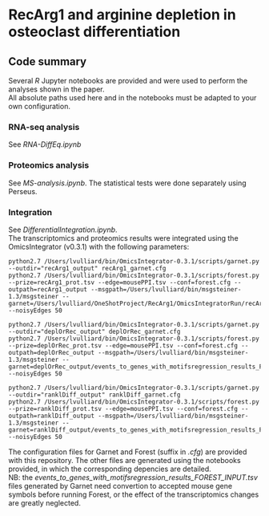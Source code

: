 # RecArg1 and arginine depletion in osteoclast differentiation

## Code summary

Several *R* Jupyter notebooks are provided and were used to perform the analyses shown in the paper.  
All absolute paths used here and in the notebooks must be adapted to your own configuration.

### RNA-seq analysis

See *RNA-DiffEq.ipynb*

### Proteomics analysis

See *MS-analysis.ipynb*. The statistical tests were done separately using Perseus.

### Integration

See *DifferentialIntegration.ipynb*.  
The transcriptomics and proteomics results were integrated using the OmicsIntegrator (v0.3.1) with the following parameters:

	python2.7 /Users/lvulliard/bin/OmicsIntegrator-0.3.1/scripts/garnet.py --outdir="recArg1_output" recArg1_garnet.cfg
	python2.7 /Users/lvulliard/bin/OmicsIntegrator-0.3.1/scripts/forest.py --prize=recArg1_prot.tsv --edge=mousePPI.tsv --conf=forest.cfg --outpath=recArg1_output --msgpath=/Users/lvulliard/bin/msgsteiner-1.3/msgsteiner --garnet=/Users/lvulliard/OneShotProject/RecArg1/OmicsIntegratorRun/recArg1_output/events_to_genes_with_motifsregression_results_FOREST_INPUT.tsv --noisyEdges 50

	python2.7 /Users/lvulliard/bin/OmicsIntegrator-0.3.1/scripts/garnet.py --outdir="deplOrRec_output" deplOrRec_garnet.cfg
	python2.7 /Users/lvulliard/bin/OmicsIntegrator-0.3.1/scripts/forest.py --prize=deplOrRec_prot.tsv --edge=mousePPI.tsv --conf=forest.cfg --outpath=deplOrRec_output --msgpath=/Users/lvulliard/bin/msgsteiner-1.3/msgsteiner --garnet=deplOrRec_output/events_to_genes_with_motifsregression_results_FOREST_INPUT.tsv --noisyEdges 50

	python2.7 /Users/lvulliard/bin/OmicsIntegrator-0.3.1/scripts/garnet.py --outdir="ranklDiff_output" ranklDiff_garnet.cfg
	python2.7 /Users/lvulliard/bin/OmicsIntegrator-0.3.1/scripts/forest.py --prize=ranklDiff_prot.tsv --edge=mousePPI.tsv --conf=forest.cfg --outpath=ranklDiff_output --msgpath=/Users/lvulliard/bin/msgsteiner-1.3/msgsteiner --garnet=ranklDiff_output/events_to_genes_with_motifsregression_results_FOREST_INPUT.tsv --noisyEdges 50

 The configuration files for Garnet and Forest (suffix in *.cfg*) are provided with this repository. The other files are generated using the notebooks provided, in which the corresponding depencies are detailed.  
 NB: the *events_to_genes_with_motifsregression_results_FOREST_INPUT.tsv* files generated by Garnet need convertion to accepted mouse gene symbols before running Forest, or the effect of the transcriptomics changes are greatly neglected. 
 
